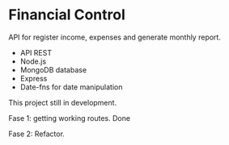 # Financial Control

API for register income, expenses and generate monthly report.

- API REST
- Node.js
- MongoDB database
- Express
- Date-fns for date manipulation

This project still in development.

Fase 1: getting working routes. Done

Fase 2: Refactor.
